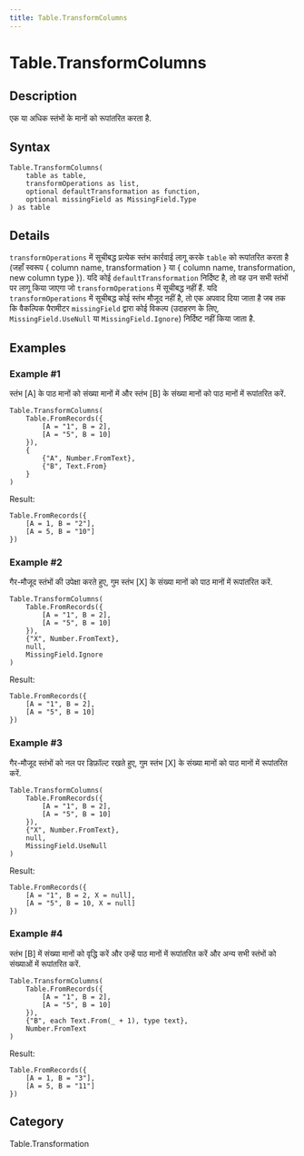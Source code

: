 ```yaml
---
title: Table.TransformColumns
---
```


# Table.TransformColumns


## Description

एक या अधिक स्तंभों के मानों को रूपांतरित करता है.


## Syntax

```powerquery
Table.TransformColumns(
    table as table,
    transformOperations as list,
    optional defaultTransformation as function,
    optional missingField as MissingField.Type
) as table
```


## Details

<code>transformOperations</code> में सूचीबद्ध प्रत्येक स्तंभ कार्रवाई लागू करके <code>table</code> को रूपांतरित करता है (जहाँ स्वरूप \{ column name, transformation } या \{ column name, transformation, new column type }).    यदि कोई <code>defaultTransformation</code> निर्दिष्ट है, तो वह उन सभी स्तंभों पर लागू किया जाएगा जो <code>transformOperations</code> में सूचीबद्ध नहीं हैं.    यदि <code>transformOperations</code> में सूचीबद्ध कोई स्तंभ मौजूद नहीं है, तो एक अपवाद दिया जाता है जब तक कि वैकल्पिक पैरामीटर <code>missingField</code> द्वारा कोई विकल्प (उदाहरण के लिए, <code>MissingField.UseNull</code> या <code>MissingField.Ignore</code>) निर्दिष्ट नहीं किया जाता है.


## Examples

### Example #1 
स्तंभ [A] के पाठ मानों को संख्या मानों में और स्तंभ [B] के संख्या मानों को पाठ मानों में रूपांतरित करें.
```powerquery
Table.TransformColumns(
    Table.FromRecords({
        [A = "1", B = 2],
        [A = "5", B = 10]
    }),
    {
        {"A", Number.FromText},
        {"B", Text.From}
    }
)
```

Result: 
```powerquery
Table.FromRecords({
    [A = 1, B = "2"],
    [A = 5, B = "10"]
})
```


### Example #2 
गैर-मौजूद स्तंभों की उपेक्षा करते हुए, गुम स्तंभ [X] के संख्या मानों को पाठ मानों में रूपांतरित करें.
```powerquery
Table.TransformColumns(
    Table.FromRecords({
        [A = "1", B = 2],
        [A = "5", B = 10]
    }),
    {"X", Number.FromText},
    null,
    MissingField.Ignore
)
```

Result: 
```powerquery
Table.FromRecords({
    [A = "1", B = 2],
    [A = "5", B = 10]
})
```


### Example #3 
गैर-मौजूद स्तंभों को नल पर डिफ़ॉल्ट रखते हुए, गुम स्तंभ [X] के संख्या मानों को पाठ मानों में रूपांतरित करें.
```powerquery
Table.TransformColumns(
    Table.FromRecords({
        [A = "1", B = 2],
        [A = "5", B = 10]
    }),
    {"X", Number.FromText},
    null,
    MissingField.UseNull
)
```

Result: 
```powerquery
Table.FromRecords({
    [A = "1", B = 2, X = null],
    [A = "5", B = 10, X = null]
})
```


### Example #4 
स्तंभ [B] में संख्या मानों को वृद्धि करें और उन्हें पाठ मानों में रूपांतरित करें और अन्य सभी स्तंभों को संख्याओं में रूपांतरित करें.
```powerquery
Table.TransformColumns(
    Table.FromRecords({
        [A = "1", B = 2],
        [A = "5", B = 10]
    }),
    {"B", each Text.From(_ + 1), type text},
    Number.FromText
)
```

Result: 
```powerquery
Table.FromRecords({
    [A = 1, B = "3"],
    [A = 5, B = "11"]
})
```




## Category
Table.Transformation
